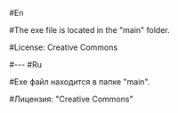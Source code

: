 #En

#The exe file is located in the "main" folder. 

#License: Creative Commons

#---
#Ru

#Exe файл находится в папке "main". 

#Лицензия: "Creative Commons"
